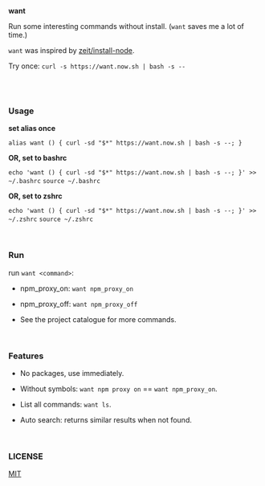 **want**

Run some interesting commands without install. (`want` saves me a lot of time.)

`want` was inspired by [zeit/install-node](https://github.com/zeit/install-node).

Try once: `curl -s https://want.now.sh | bash -s --`

<br/>
<br/>

### Usage

**set alias once**

`alias want () { curl -sd "$*" https://want.now.sh | bash -s --; }`

**OR, set to bashrc**

`echo 'want () { curl -sd "$*" https://want.now.sh | bash -s --; }' >> ~/.bashrc`
`source ~/.bashrc`

**OR, set to zshrc**

`echo 'want () { curl -sd "$*" https://want.now.sh | bash -s --; }' >> ~/.zshrc`
`source ~/.zshrc`

<br/>

### Run

run `want <command>`:

- npm_proxy_on: `want npm_proxy_on`

- npm_proxy_off: `want npm_proxy_off`

- See the project catalogue for more commands.

<br/>

### Features

 - No packages, use immediately.

 - Without symbols: `want npm proxy on` == `want npm_proxy_on`.
 
 - List all commands: `want ls`.
 
 - Auto search: returns similar results when not found.
 
<br/>


### LICENSE
[MIT](LICENSE)
